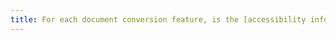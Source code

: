 ```yaml
---
title: For each document conversion feature, is the [accessibility information](#accessibility-information) available in the source document kept in the destination document (excluding special cases)?
---
```

